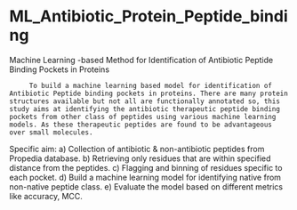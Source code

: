 # ML_Antibiotic_Protein_Peptide_binding
Machine Learning -based Method for Identification of Antibiotic Peptide Binding Pockets in Proteins

         To build a machine learning based model for identification of Antibiotic Peptide binding pockets in proteins. There are many protein structures available but not all are functionally annotated so, this study aims at identifying the antibiotic therapeutic peptide binding pockets from other class of peptides using various machine learning models. As these therapeutic peptides are found to be advantageous over small molecules.
         
Specific aim:
   a) Collection of antibiotic & non-antibiotic peptides from Propedia database.
   b) Retrieving only residues that are within specified distance from the peptides.
   c) Flagging and binning of residues specific to each pocket.
   d) Build a machine learning model for identifying native from non-native peptide class.
   e) Evaluate the model based on different metrics like accuracy, MCC.
